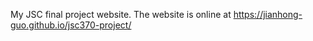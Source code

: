 My JSC final project website.
The website is online at https://jianhong-guo.github.io/jsc370-project/
